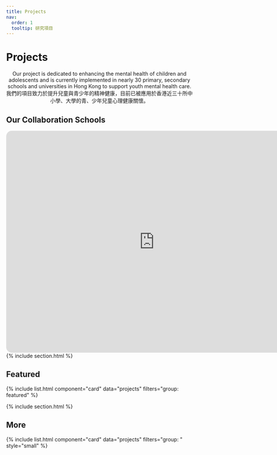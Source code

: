 ```yaml
---
title: Projects
nav:
  order: 1
  tooltip: 研究項目
---
```


# Projects

<center>Our project is dedicated to enhancing the mental health of children and adolescents and is currently implemented in nearly 30 primary, secondary schools and universities in Hong Kong to support youth mental health care.</center>
<center>我們的項目致力於提升兒童與青少年的精神健康，目前已被應用於香港近三十所中小學、大學的青、少年兒童心理健康關懷。</center>

## Our Collaboration Schools

<center>

<iframe 
    src="https://www.google.co.nz/maps/d/u/0/embed?mid=1N5hPEUkjGoZzk89IzUif1IzltVynjIM&ehbc=2E312F&noprof=1" 
    width="800" 
    height="600" 
    style="border:0; border-radius: 15px;" 
    allowfullscreen="" 
    loading="lazy" 
    referrerpolicy="no-referrer-when-downgrade">
</iframe>
</center>
{% include section.html %}


## Featured

{% include list.html component="card" data="projects" filters="group: featured" %}

{% include section.html %}

## More

{% include list.html component="card" data="projects" filters="group: " style="small" %}
